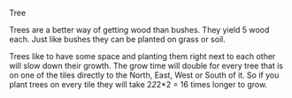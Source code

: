 Tree

Trees are a better way of getting wood than bushes. They yield 5 wood each. Just like bushes they can be planted on grass or soil.

Trees like to have some space and planting them right next to each other will slow down their growth. The grow time will double for every tree that is on one of the tiles directly to the North, East, West or South of it. So if you plant trees on every tile they will take 2*2*2*2 = 16 times longer to grow. 